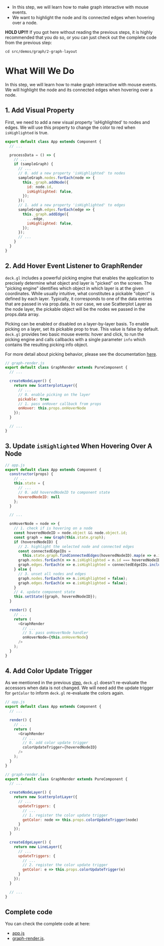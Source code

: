 <!-- INJECT:"InteractiveGraph" -->

<ul class='insert learning-objectives'>
  <li>In this step, we will learn how to make graph interactive with mouse events.</li>
  <li>We want to highlight the node and its connected edges when hovering over a node.</li>
</ul>

**HOLD UP!!!** If you got here without reading the previous steps,
it is highly recommended that you do so, or you can just check out the complete code from the previous step:
```
cd src/demos/graph/2-graph-layout
```

# What Will We Do
In this step, we will learn how to make graph interactive with mouse events.
We will highlight the node and its connected edges when hovering over a node.


## 1. Add Visual Property

First, we need to add a new visual property 'isHighlighted' to nodes and edges.
We will use this property to change the color to red when `isHighlighted` is true.

```js
export default class App extends Component {
  // ...

  processData = () => {
    // ...
    if (sampleGraph) {
      // ...
      // 0. add a new property 'isHighlighted' to nodes
      sampleGraph.nodes.forEach(node => {
        this._graph.addNode({
          id: node.id,
          isHighlighted: false,
        });
      });
      // 1. add a new property 'isHighlighted' to edges
      sampleGraph.edges.forEach(edge => {
        this._graph.addEdge({
          ...edge,
          isHighlighted: false,
        });
      });
      // ...
    }
  }
}
```

## 2. Add Hover Event Listener to GraphRender

`deck.gl` includes a powerful picking engine that enables the application to precisely determine what object and layer is "picked" on the screen. 
The "picking engine" identifies which object in which layer is at the given coordinates. While usually intuitive, what constitutes a pickable "object" is defined by each layer. Typically, it corresponds to one of the data entries that are passed in via prop.data. In our case, we use Scatterplot Layer as the node layer, the pickable object will be the nodes we passed in the props.data array.

Picking can be enabled or disabled on a layer-by-layer basis. To enable picking on a layer, set its pickable prop to true. This value is false by default.
`deck.gl` provides two basic mouse events: hover and click, to run the picking engine and calls callbacks with a single parameter `info` which contains the resulting picking info object.

For more detail about picking behavior, please see the documentation [here](https://uber.github.io/deck.gl/#/documentation/getting-started/adding-interactivity).

```js
// graph-render.js
export default class GraphRender extends PureComponent {
  // ...

  createNodeLayer() {
    return new ScatterplotLayer({
      // ...
      // 0. enable picking on the layer
      pickable: true
      // 1. pass onHover callback from props
      onHover: this.props.onHoverNode
    });
  }

  // ...
}
```
## 3. Update `isHighlighted` When Hovering Over A Node

```js
// app.js
export default class App extends Component {
  constructor(props) {
    // ...
    this.state = {
      // ...
      // 0. add hoveredNodeID to component state
      hoveredNodeID: null
    };
  }

  // ...

  onHoverNode = node => {
    // 1. check if is hovering on a node
    const hoveredNodeID = node.object && node.object.id;
    const graph = new Graph(this.state.graph);
    if (hoveredNodeID) {
      // 2. highlight the selected node and connected edges
      const connectedEdgeIDs =
        this.state.graph.findConnectedEdges(hoveredNodeID).map(e => e.id);
      graph.nodes.forEach(n => n.isHighlighted = n.id === hoveredNodeID);
      graph.edges.forEach(e => e.isHighlighted = connectedEdgeIDs.includes(e.id));
    } else {
      // 3. unset all nodes and edges
      graph.nodes.forEach(n => n.isHighlighted = false);
      graph.edges.forEach(e => e.isHighlighted = false);      
    }
    // 4. update component state
    this.setState({graph, hoveredNodeID});
  }

  render() {
    // ...
    return (
      <GraphRender
        // ...
        // 5. pass onHoverNode handler
        onHoverNode={this.onHoverNode}
      />
    );
  }
}
```

## 4. Add Color Update Trigger

As we mentioned in the previous [step](#/graph-vis/3-layout-engine), `deck.gl` doesn't re-evaluate the accessors when data is not changed. We will need add the update trigger for `getColor` to inform `deck.gl` re-evaluate the colors again.

```js
// app.js
export default class App extends Component {
  // ...

  render() {
    // ...
    return (
      <GraphRender
        // ...
        // 0. add color update trigger
        colorUpdateTrigger={hoveredNodeID}
      />
    );
  }
}

// graph-render.js
export default class GraphRender extends PureComponent {
  // ...

  createNodeLayer() {
    return new ScatterplotLayer({
      // ...
      updateTriggers: {
        // ...
        // 1. register the color update trigger
        getColor: node => this.props.colorUpdateTrigger(node)
      }
    });
  }

  createEdgeLayer() {
    return new LineLayer({
      // ...
      updateTriggers: {
        // ...
        // 2. register the color update trigger
        getColor: e => this.props.colorUpdateTrigger(e)
      }
    });
  }

  // ...
}
```

## Complete code

You can check the complete code at here:
 - [app.js](https://github.com/uber-common/vis-academy/blob/master/src/demos/graph/3-final-version/src/app.js)
 - [graph-render.js](https://github.com/uber-common/vis-academy/blob/master/src/demos/graph/3-final-version/src/graph-render.js).
